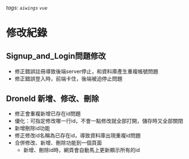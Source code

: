 ###### tags: `aiwings` `vue`

# 修改紀錄

## Signup_and_Login問題修改

- 修正錯誤註冊導致後端server停止，和資料庫產生重複帳號問題
- 修正錯誤登入時，前端卡住，後端被迫停止問題

## DroneId 新增、修改、刪除

- 修正會重複新增已存在id問題
- 優化：可指定修改哪一行id，不會一點修改就全部打開，儲存時又全部關閉
- 新增刪除id功能
- 修正修改id名稱為已存在id，導致資料庫出現重複id問題
- 合併修改、新增、刪除功能到一個頁面
  - 新增、刪除id時，網頁會自動馬上更新顯示所有的id
